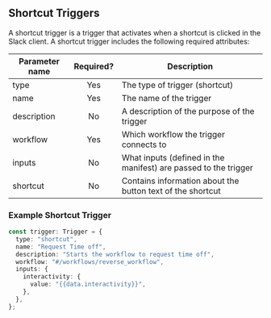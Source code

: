 ## Shortcut Triggers

A shortcut trigger is a trigger that activates when a shortcut is clicked in the Slack client. A shortcut trigger
includes the following required attributes: 

| Parameter name  | Required?     | Description                                                          |
| ----------------|:-------------:| ---------------------------------------------------------------------|
| type            | Yes           | The type of trigger (shortcut)                                       |
| name            | Yes           | The name of the trigger                                              |
| description     | No            | A description of the purpose of the trigger                          |
| workflow        | Yes           | Which workflow the trigger connects to                               |
| inputs          | No            | What inputs (defined in the manifest) are passed to the trigger      |
| shortcut        | No            | Contains information about the button text of the shortcut           |

### Example Shortcut Trigger

```ts
const trigger: Trigger = {
  type: "shortcut",
  name: "Request Time off",
  description: "Starts the workflow to request time off",
  workflow: "#/workflows/reverse_workflow",
  inputs: {
    interactivity: {
      value: "{{data.interactivity}}",
    },
  },
};
```